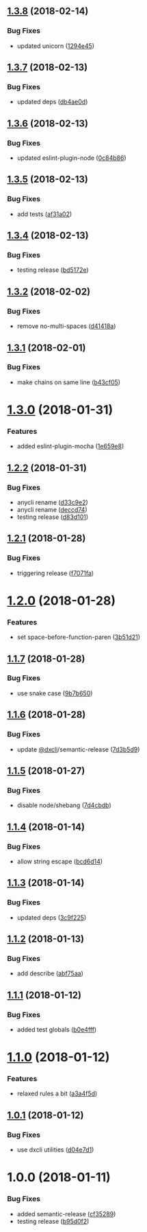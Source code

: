 <a name="1.3.8"></a>
## [1.3.8](https://github.com/oclif/eslint-config-oclif/compare/db4ae0d65f5ccfc3daa69a98de4de8f1f79027f3...v1.3.8) (2018-02-14)


### Bug Fixes

* updated unicorn ([1294e45](https://github.com/oclif/eslint-config-oclif/commit/1294e45))

<a name="1.3.7"></a>
## [1.3.7](https://github.com/oclif/eslint-config-oclif/compare/0c84b866598de2beca9a0cac393e5ea3e18a850b...v1.3.7) (2018-02-13)


### Bug Fixes

* updated deps ([db4ae0d](https://github.com/oclif/eslint-config-oclif/commit/db4ae0d))

<a name="1.3.6"></a>
## [1.3.6](https://github.com/oclif/eslint-config-oclif/compare/0e4080de58f1a217a40ce706bb7eae62ed757451...v1.3.6) (2018-02-13)


### Bug Fixes

* updated eslint-plugin-node ([0c84b86](https://github.com/oclif/eslint-config-oclif/commit/0c84b86))

<a name="1.3.5"></a>
## [1.3.5](https://github.com/oclif/eslint-config-oclif/compare/bd5172e7c282e294d7aba9ede59476255187f0f1...v1.3.5) (2018-02-13)


### Bug Fixes

* add tests ([af31a02](https://github.com/oclif/eslint-config-oclif/commit/af31a02))

<a name="1.3.4"></a>
## [1.3.4](https://github.com/oclif/eslint-config-oclif/compare/v1.3.3...v1.3.4) (2018-02-13)


### Bug Fixes

* testing release ([bd5172e](https://github.com/oclif/eslint-config-oclif/commit/bd5172e))

<a name="1.3.2"></a>
## [1.3.2](https://github.com/anycli/eslint-config-anycli/compare/b43cf059fa7f4402853a5e4c6fca307fd1193252...v1.3.2) (2018-02-02)


### Bug Fixes

* remove no-multi-spaces ([d41418a](https://github.com/anycli/eslint-config-anycli/commit/d41418a))

<a name="1.3.1"></a>
## [1.3.1](https://github.com/anycli/eslint-config-anycli/compare/1e659e8c734a63681680516ac58462b7eb5c4dce...v1.3.1) (2018-02-01)


### Bug Fixes

* make chains on same line ([b43cf05](https://github.com/anycli/eslint-config-anycli/commit/b43cf05))

<a name="1.3.0"></a>
# [1.3.0](https://github.com/anycli/eslint-config-anycli/compare/d83d1011b8313898625b69df5ae0083306895d9d...v1.3.0) (2018-01-31)


### Features

* added eslint-plugin-mocha ([1e659e8](https://github.com/anycli/eslint-config-anycli/commit/1e659e8))

<a name="1.2.2"></a>
## [1.2.2](https://github.com/anycli/eslint-config-anycli/compare/4622f1a10f6aebdcbdd905bcb52351dd2449f0d0...v1.2.2) (2018-01-31)


### Bug Fixes

* anycli rename ([d33c9e2](https://github.com/anycli/eslint-config-anycli/commit/d33c9e2))
* anycli rename ([deccd74](https://github.com/anycli/eslint-config-anycli/commit/deccd74))
* testing release ([d83d101](https://github.com/anycli/eslint-config-anycli/commit/d83d101))

<a name="1.2.1"></a>
## [1.2.1](https://github.com/dxcli/eslint-config-dxcli/compare/3b51d21c08b2fef5fb94e7b5fcdef157d1d8a90c...v1.2.1) (2018-01-28)


### Bug Fixes

* triggering release ([f7071fa](https://github.com/dxcli/eslint-config-dxcli/commit/f7071fa))

<a name="1.2.0"></a>
# [1.2.0](https://github.com/dxcli/eslint-config-dxcli/compare/9b7b650405da759bbc801049473800e72104515d...v1.2.0) (2018-01-28)


### Features

* set space-before-function-paren ([3b51d21](https://github.com/dxcli/eslint-config-dxcli/commit/3b51d21))

<a name="1.1.7"></a>
## [1.1.7](https://github.com/dxcli/eslint-config-dxcli/compare/7d3b5d992baa111572c5a95c10819d6040c7b2fd...v1.1.7) (2018-01-28)


### Bug Fixes

* use snake case ([9b7b650](https://github.com/dxcli/eslint-config-dxcli/commit/9b7b650))

<a name="1.1.6"></a>
## [1.1.6](https://github.com/dxcli/eslint-config-dxcli/compare/7d4cbdb11afb8c09d6d21f667f016ac526bd377a...v1.1.6) (2018-01-28)


### Bug Fixes

* update [@dxcli](https://github.com/dxcli)/semantic-release ([7d3b5d9](https://github.com/dxcli/eslint-config-dxcli/commit/7d3b5d9))

<a name="1.1.5"></a>
## [1.1.5](https://github.com/dxcli/eslint-config-dxcli/compare/bcd6d14b032a1a5d210f65b74ae765ec2fc2f699...v1.1.5) (2018-01-27)


### Bug Fixes

* disable node/shebang ([7d4cbdb](https://github.com/dxcli/eslint-config-dxcli/commit/7d4cbdb))

<a name="1.1.4"></a>
## [1.1.4](https://github.com/dxcli/eslint-config-dxcli/compare/b90afa5ed8eb2d8b267af11bfc77d8589a593671...v1.1.4) (2018-01-14)


### Bug Fixes

* allow string escape ([bcd6d14](https://github.com/dxcli/eslint-config-dxcli/commit/bcd6d14))

<a name="1.1.3"></a>
## [1.1.3](https://github.com/dxcli/eslint-config-dxcli/compare/abf75aac313701a02928499d1b08ef86dfc25143...v1.1.3) (2018-01-14)


### Bug Fixes

* updated deps ([3c9f225](https://github.com/dxcli/eslint-config-dxcli/commit/3c9f225))

<a name="1.1.2"></a>
## [1.1.2](https://github.com/dxcli/eslint-config-dxcli/compare/b0e4fffcce594bf07e15d9134e5849563fa6a8da...v1.1.2) (2018-01-13)


### Bug Fixes

* add describe ([abf75aa](https://github.com/dxcli/eslint-config-dxcli/commit/abf75aa))

<a name="1.1.1"></a>
## [1.1.1](https://github.com/dxcli/eslint-config-dxcli/compare/a3a4f5dea6a8492bbd1863c68ef60d13b2702659...v1.1.1) (2018-01-12)


### Bug Fixes

* added test globals ([b0e4fff](https://github.com/dxcli/eslint-config-dxcli/commit/b0e4fff))

<a name="1.1.0"></a>
# [1.1.0](https://github.com/dxcli/eslint-config-dxcli/compare/d04e7d17e9e045eb59947ef547b3fc25728971df...v1.1.0) (2018-01-12)


### Features

* relaxed rules a bit ([a3a4f5d](https://github.com/dxcli/eslint-config-dxcli/commit/a3a4f5d))

<a name="1.0.1"></a>
## [1.0.1](https://github.com/dxcli/eslint-config-dxcli/compare/06b1c982c6ffbd3db242d0dc73e5fb2e6c9be92c...v1.0.1) (2018-01-12)


### Bug Fixes

* use dxcli utilities ([d04e7d1](https://github.com/dxcli/eslint-config-dxcli/commit/d04e7d1))

<a name="1.0.0"></a>
# 1.0.0 (2018-01-11)


### Bug Fixes

* added semantic-release ([cf35289](https://github.com/dxcli/eslint-config-dxcli/commit/cf35289))
* testing release ([b95d0f2](https://github.com/dxcli/eslint-config-dxcli/commit/b95d0f2))
